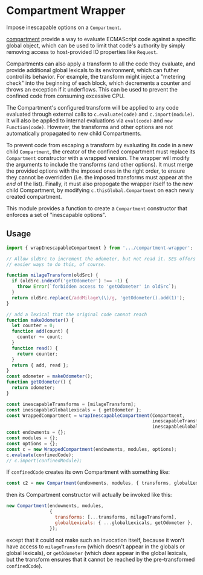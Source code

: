 # Compartment Wrapper

Impose inescapable options on a `Compartment`.

[compartment][Compartments] provide a way to evaluate ECMAScript code against a specific global object, which can be used to limit that code's authority by simply removing access to host-provided IO properties like `Request`.

Compartments can also apply a transform to all the code they evaluate, and provide additional global lexicals to its environment, which can futher control its behavior. For example, the transform might inject a "metering check" into the beginning of each block, which decrements a counter and throws an exception if it underflows. This can be used to prevent the confined code from consuming excessive CPU.

The Compartment's configured transform will be applied to any code evaluated through external calls to `c.evaluate(code)` and `c.import(module)`. It will also be applied to internal evaluations via `eval(code)` and `new Function(code)`. However, the transforms and other options are not automatically propagated to new child Compartments.

To prevent code from escaping a transform by evaluating its code in a new child `Compartment`, the creator of the confined compartment must replace its `Compartment` constructor with a wrapped version. The wrapper will modify the arguments to include the transforms (and other options). It must merge the provided options with the imposed ones in the right order, to ensure they cannot be overridden (i.e. the imposed transforms must appear at the *end* of the list). Finally, it must also propogate the wrapper itself to the new child Compartment, by modifying `c.thisGlobal.Compartment` on each newly created compartment.

This module provides a function to create a `Compartment` constructor that enforces a set of "inescapable options".


## Usage

```js
import { wrapInescapableCompartment } from '.../compartment-wrapper';

// Allow oldSrc to increment the odometer, but not read it. SES offers much
// easier ways to do this, of course.

function milageTransform(oldSrc) {
  if (oldSrc.indexOf('getOdometer') !== -1) {
    throw Error(`forbidden access to 'getOdometer' in oldSrc`);
  }
  return oldSrc.replace(/addMilage\(\)/g, 'getOdometer().add(1)');
}

// add a lexical that the original code cannot reach
function makeOdometer() {
  let counter = 0;
  function add(count) {
    counter += count;
  }
  function read() {
    return counter;
  }
  return { add, read };
}
const odometer = makeOdometer();
function getOdometer() {
  return odometer;
}

const inescapableTransforms = [milageTransform];
const inescapableGlobalLexicals = { getOdometer };
const WrappedCompartment = wrapInescapableCompartment(Compartment,
                                                      inescapableTransforms,
                                                      inescapableGlobalLexicals);
const endowments = {};
const modules = {};
const options = {};
const c = new WrappedCompartment(endowments, modules, options);
c.evaluate(confinedCode);
// c.import(confinedModule);
```

If `confinedCode` creates its own Compartment with something like:

```js
const c2 = new Compartment(endowments, modules, { transforms, globalLexicals });
```

then its Compartment constructor will actually be invoked like this:

```js
new Compartment(endowments, modules,
                {
                  transforms: [...transforms, milageTransform],
                  globalLexicals: { ...globalLexicals, getOdometer },
                });
```

except that it could not make such an invocation itself, because it won't have access to `milageTransform` (which doesn't appear in the globals or global lexicals), or `getOdometer` (which *does* appear in the global lexicals, but the transform ensures that it cannot be reached by the pre-transformed `confinedCode`).



  [Compartments]: ../../ses/README.md#compartment
  [SES]: ../../ses/README.md
